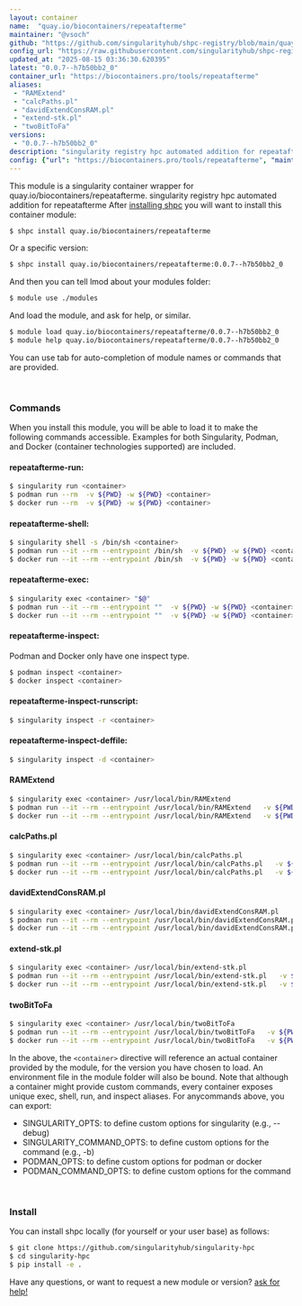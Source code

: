 ```yaml
---
layout: container
name:  "quay.io/biocontainers/repeatafterme"
maintainer: "@vsoch"
github: "https://github.com/singularityhub/shpc-registry/blob/main/quay.io/biocontainers/repeatafterme/container.yaml"
config_url: "https://raw.githubusercontent.com/singularityhub/shpc-registry/main/quay.io/biocontainers/repeatafterme/container.yaml"
updated_at: "2025-08-15 03:36:30.620395"
latest: "0.0.7--h7b50bb2_0"
container_url: "https://biocontainers.pro/tools/repeatafterme"
aliases:
 - "RAMExtend"
 - "calcPaths.pl"
 - "davidExtendConsRAM.pl"
 - "extend-stk.pl"
 - "twoBitToFa"
versions:
 - "0.0.7--h7b50bb2_0"
description: "singularity registry hpc automated addition for repeatafterme"
config: {"url": "https://biocontainers.pro/tools/repeatafterme", "maintainer": "@vsoch", "description": "singularity registry hpc automated addition for repeatafterme", "latest": {"0.0.7--h7b50bb2_0": "sha256:dc1efa0774bcb83fd937b3cdf5bc1b879919092f08bb2c1c31badfa4f67bac0b"}, "tags": {"0.0.7--h7b50bb2_0": "sha256:dc1efa0774bcb83fd937b3cdf5bc1b879919092f08bb2c1c31badfa4f67bac0b"}, "docker": "quay.io/biocontainers/repeatafterme", "aliases": {"RAMExtend": "/usr/local/bin/RAMExtend", "calcPaths.pl": "/usr/local/bin/calcPaths.pl", "davidExtendConsRAM.pl": "/usr/local/bin/davidExtendConsRAM.pl", "extend-stk.pl": "/usr/local/bin/extend-stk.pl", "twoBitToFa": "/usr/local/bin/twoBitToFa"}}
---
```


This module is a singularity container wrapper for quay.io/biocontainers/repeatafterme.
singularity registry hpc automated addition for repeatafterme
After [installing shpc](#install) you will want to install this container module:


```bash
$ shpc install quay.io/biocontainers/repeatafterme
```

Or a specific version:

```bash
$ shpc install quay.io/biocontainers/repeatafterme:0.0.7--h7b50bb2_0
```

And then you can tell lmod about your modules folder:

```bash
$ module use ./modules
```

And load the module, and ask for help, or similar.

```bash
$ module load quay.io/biocontainers/repeatafterme/0.0.7--h7b50bb2_0
$ module help quay.io/biocontainers/repeatafterme/0.0.7--h7b50bb2_0
```

You can use tab for auto-completion of module names or commands that are provided.

<br>

### Commands

When you install this module, you will be able to load it to make the following commands accessible.
Examples for both Singularity, Podman, and Docker (container technologies supported) are included.

#### repeatafterme-run:

```bash
$ singularity run <container>
$ podman run --rm  -v ${PWD} -w ${PWD} <container>
$ docker run --rm  -v ${PWD} -w ${PWD} <container>
```

#### repeatafterme-shell:

```bash
$ singularity shell -s /bin/sh <container>
$ podman run --it --rm --entrypoint /bin/sh  -v ${PWD} -w ${PWD} <container>
$ docker run --it --rm --entrypoint /bin/sh  -v ${PWD} -w ${PWD} <container>
```

#### repeatafterme-exec:

```bash
$ singularity exec <container> "$@"
$ podman run --it --rm --entrypoint ""  -v ${PWD} -w ${PWD} <container> "$@"
$ docker run --it --rm --entrypoint ""  -v ${PWD} -w ${PWD} <container> "$@"
```

#### repeatafterme-inspect:

Podman and Docker only have one inspect type.

```bash
$ podman inspect <container>
$ docker inspect <container>
```

#### repeatafterme-inspect-runscript:

```bash
$ singularity inspect -r <container>
```

#### repeatafterme-inspect-deffile:

```bash
$ singularity inspect -d <container>
```


#### RAMExtend

```bash
$ singularity exec <container> /usr/local/bin/RAMExtend
$ podman run --it --rm --entrypoint /usr/local/bin/RAMExtend   -v ${PWD} -w ${PWD} <container> -c " $@"
$ docker run --it --rm --entrypoint /usr/local/bin/RAMExtend   -v ${PWD} -w ${PWD} <container> -c " $@"
```


#### calcPaths.pl

```bash
$ singularity exec <container> /usr/local/bin/calcPaths.pl
$ podman run --it --rm --entrypoint /usr/local/bin/calcPaths.pl   -v ${PWD} -w ${PWD} <container> -c " $@"
$ docker run --it --rm --entrypoint /usr/local/bin/calcPaths.pl   -v ${PWD} -w ${PWD} <container> -c " $@"
```


#### davidExtendConsRAM.pl

```bash
$ singularity exec <container> /usr/local/bin/davidExtendConsRAM.pl
$ podman run --it --rm --entrypoint /usr/local/bin/davidExtendConsRAM.pl   -v ${PWD} -w ${PWD} <container> -c " $@"
$ docker run --it --rm --entrypoint /usr/local/bin/davidExtendConsRAM.pl   -v ${PWD} -w ${PWD} <container> -c " $@"
```


#### extend-stk.pl

```bash
$ singularity exec <container> /usr/local/bin/extend-stk.pl
$ podman run --it --rm --entrypoint /usr/local/bin/extend-stk.pl   -v ${PWD} -w ${PWD} <container> -c " $@"
$ docker run --it --rm --entrypoint /usr/local/bin/extend-stk.pl   -v ${PWD} -w ${PWD} <container> -c " $@"
```


#### twoBitToFa

```bash
$ singularity exec <container> /usr/local/bin/twoBitToFa
$ podman run --it --rm --entrypoint /usr/local/bin/twoBitToFa   -v ${PWD} -w ${PWD} <container> -c " $@"
$ docker run --it --rm --entrypoint /usr/local/bin/twoBitToFa   -v ${PWD} -w ${PWD} <container> -c " $@"
```



In the above, the `<container>` directive will reference an actual container provided
by the module, for the version you have chosen to load. An environment file in the
module folder will also be bound. Note that although a container
might provide custom commands, every container exposes unique exec, shell, run, and
inspect aliases. For anycommands above, you can export:

 - SINGULARITY_OPTS: to define custom options for singularity (e.g., --debug)
 - SINGULARITY_COMMAND_OPTS: to define custom options for the command (e.g., -b)
 - PODMAN_OPTS: to define custom options for podman or docker
 - PODMAN_COMMAND_OPTS: to define custom options for the command

<br>

### Install

You can install shpc locally (for yourself or your user base) as follows:

```bash
$ git clone https://github.com/singularityhub/singularity-hpc
$ cd singularity-hpc
$ pip install -e .
```

Have any questions, or want to request a new module or version? [ask for help!](https://github.com/singularityhub/singularity-hpc/issues)